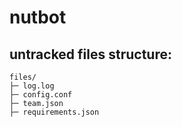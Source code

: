 # nutbot
## untracked files structure:
```
files/
├─ log.log
├─ config.conf
├─ team.json
├─ requirements.json
```